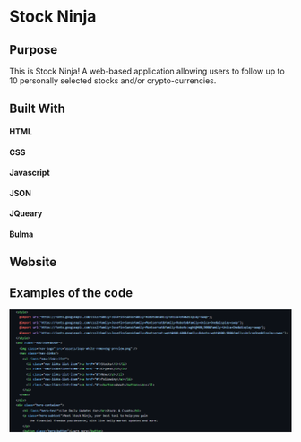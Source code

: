 # Stock Ninja

## Purpose
This is Stock Ninja! A web-based application allowing users to follow up to 10 personally selected stocks and/or crypto-currencies. 

## Built With
#### HTML
#### CSS
#### Javascript
#### JSON
#### JQueary
#### Bulma

## Website


## Examples of the code
![alt text](./assets/code.png.png)
